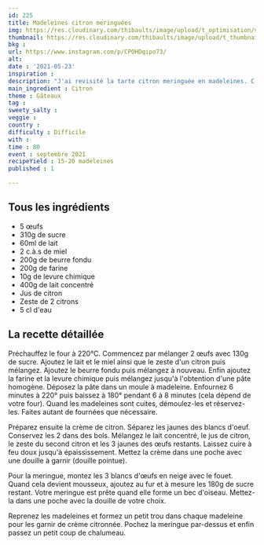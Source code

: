 ```yaml
---
id: 225
title: Madeleines citron meringuées
img: https://res.cloudinary.com/thibaults/image/upload/t_optimisation/v1621862507/Recipes/20210523_madeleines_citron_meringuees.jpg
thumbnail: https://res.cloudinary.com/thibaults/image/upload/t_thumbnail_josie/v1621862507/Recipes/20210523_madeleines_citron_meringuees.jpg
bkg : 
url: https://www.instagram.com/p/CPOHDqipo73/
alt: 
date : '2021-05-23'
inspiration : 
description: "J'ai revisité la tarte citron meringuée en madeleines. C'est tellement bon !"
main_ingredient : Citron
theme : Gâteaux
tag : 
sweety_salty : 
veggie : 
country : 
difficulty : Difficile
with : 
time : 80
event : septembre 2021
recipeYield : 15-20 madeleines
published : 1

---
```


## Tous les ingrédients
 - 5 œufs
 - 310g de sucre
 - 60ml de lait
 - 2 c.à.s de miel
 - 200g de beurre fondu
 - 200g de farine
 - 10g de levure chimique
 - 400g de lait concentré
 - Jus de citron
 - Zeste de 2 citrons
 - 5 cl d'eau

## La recette détaillée
Préchauffez le four à 220°C. Commencez par mélanger 2 œufs avec 130g de sucre. Ajoutez le lait et le miel ainsi que le zeste d'un citron puis mélangez. Ajoutez le beurre fondu puis mélangez à nouveau. Enfin ajoutez la farine et la levure chimique puis mélangez jusqu'à l'obtention d'une pâte homogène. Déposez la pâte dans un moule à madeleine. Enfournez 6 minutes à 220° puis baissez à 180° pendant 6 à 8 minutes (cela dépend de votre four). Quand les madeleines sont cuites, démoulez-les et réservez-les. Faites autant de fournées que nécessaire.

Préparez ensuite la crème de citron. Séparez les jaunes des blancs d'oeuf. Conservez les 2 dans des bols. Mélangez le lait concentré, le jus de citron, le zeste du second citron et les 3 jaunes des œufs restants. Laissez cuire à feu doux jusqu'à épaississement. Mettez la crème dans une poche avec une douille à garnir (douille pointue).

Pour la meringue, montez les 3 blancs d'œufs en neige avec le fouet. Quand cela devient mousseux, ajoutez au fur et à mesure les 180g de sucre restant. Votre meringue est prête quand elle forme un bec d'oiseau. Mettez-la dans une poche avec la douille de votre choix.

Reprenez les madeleines et formez un petit trou dans chaque madeleine pour les garnir de crème citronnée. Pochez la meringue par-dessus et enfin passez un petit coup de chalumeau.